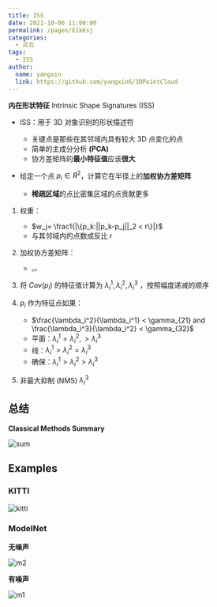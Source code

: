 ```yaml
---
title: ISS
date: 2021-10-06 11:00:00
permalink: /pages/E1kKsj
categories: 
  - 点云
tags: 
  - ISS
author: 
  name: yangxin
  link: https://github.com/yangxin6/3DPointCloud
---
```




**内在形状特征** Intrinsic Shape Signatures (ISS)

- ISS：用于 3D 对象识别的形状描述符
  - 关键点是那些在其邻域内具有较大 3D 点变化的点
  - 简单的主成分分析 **(PCA)**
  - 协方差矩阵的**最小特征值**应该**很大**



- 给定一个点 $p_i\in R^2$，计算它在半径上的**加权协方差矩阵**

  - **稀疏区域**的点比密集区域的点贡献更多

  



1. 权重：
   - $w_j= \frac1{|\{p_k:||p_k-p_j||_2 < r\}|}$
   - 与其邻域内的点数成反比 r

2. 加权协方差矩阵：
   - <img src="https://cdn.jsdelivr.net/gh/yangxin6/img-hosting@master/images/w.7d0zbl52ons0.png" alt="w" style="zoom:40%;" />  





4. 将 $Cov(p_i)$ 的特征值计算为 $\lambda_i^1,\lambda_i^2,\lambda_i^3$ ，按照幅度递减的顺序
5. $p_i$ 作为特征点如果：
   - $\frac{\lambda_i^2}{\lambda_i^1} < \gamma_{21} and \frac{\lambda_i^3}{\lambda_i^2} < \gamma_{32}$
   - 平面：$\lambda_i^1=\lambda_i^2,>\lambda_i^3$
   - 线：$\lambda_i^1>\lambda_i^2=\lambda_i^3$
   - 确保：$\lambda_i^1>\lambda_i^2>\lambda_i^3$
6. 非最大抑制 (NMS)  $\lambda_i^3$



## 总结

**Classical Methods Summary**

![sum](https://cdn.jsdelivr.net/gh/yangxin6/img-hosting@master/images/sum.326mzhjehl40.png)



## Examples

### KITTI

![kitti](https://cdn.jsdelivr.net/gh/yangxin6/img-hosting@master/images/kitti.25f1fhb6ui1s.png)



### ModelNet

**无噪声**

![m2](https://cdn.jsdelivr.net/gh/yangxin6/img-hosting@master/images/m2.k897lcypoow.png)

**有噪声**

![m1](https://cdn.jsdelivr.net/gh/yangxin6/img-hosting@master/images/m1.64yfi510fkw0.png)

